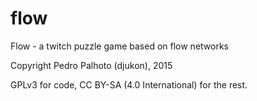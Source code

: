 # flow
Flow - a twitch puzzle game based on flow networks

Copyright Pedro Palhoto (djukon), 2015

GPLv3 for code, CC BY-SA (4.0 International) for the rest.
